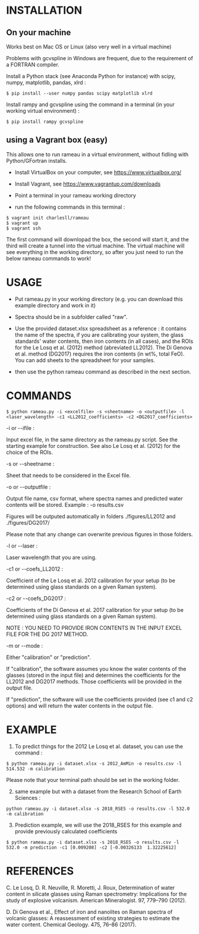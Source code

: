 # INSTALLATION

## On your machine

Works best on Mac OS or Linux (also very well in a virtual machine)

Problems with gcvspline in Windows are frequent, due to the requirement of a FORTRAN compiler.

Install a Python stack (see Anaconda Python for instance) with scipy, numpy, matplotlib, pandas, xlrd :

```
$ pip install --user numpy pandas scipy matplotlib xlrd
```

Install rampy and gcvspline using the command in a terminal (in your working virtual environment) :

```
$ pip install rampy gcvspline
```

## using a Vagrant box (easy)

This allows one to run rameau in a virtual environment, without fidling with Python/GFortran installs.

- Install VirtualBox on your computer, see https://www.virtualbox.org/

- Install Vagrant, see https://www.vagrantup.com/downloads

- Point a terminal in your rameau working directory

- run the following commands in this terminal :

```
$ vagrant init charlesll/rameau
$ vagrant up
$ vagrant ssh
```

The first command will downlopad the box, the second will start it, and the third will create a tunnel into the virtual machine.
The virtual machine will see everything in the working directory, so after you just need to run the below rameau commands to work!

# USAGE

- Put rameau.py in your working directory (e.g. you can download this example directory and work in it)

- Spectra should be in a subfolder called "raw".

- Use the provided dataset.xlsx spreadsheet as a reference : it contains the name of the spectra, if you are calibrating your system, the glass standards' water contents, then iron contents (in all cases), and the ROIs for the Le Losq et al. (2012) method (abreviated LL2012). The Di Genova et al. method (DG2017) requires the iron contents (in wt%, total FeO). You can add sheets to the spreadsheet for your samples.

- then use the python rameau command as described in the next section.

# COMMANDS

```
$ python rameau.py -i <excelfile> -s <sheetname> -o <outputfile> -l <laser_wavelength> -c1 <LL2012_coefficients> -c2 <DG2017_coefficients>
```
-i or --ifile :

Input excel file, in the same directory as the rameau.py script. See the starting example for construction. See also Le Losq et al. (2012) for the choice of the ROIs.

-s or --sheetname :

Sheet that needs to be considered in the Excel file.

-o or --outputfile :

Output file name, csv format, where spectra names and predicted water contents will be stored.
Example : -o results.csv

Figures will be outputed automatically in folders ./figures/LL2012 and ./figures/DG2017/

Please note that any change can overwrite previous figures in those folders.

-l or --laser :

Laser wavelength that you are using.

-c1 or --coefs_LL2012 :

Coefficient of the Le Losq et al. 2012 calibration for your setup (to be determined using glass standards on a given Raman system).

-c2 or --coefs_DG2017 :

Coefficients of the Di Genova et al. 2017 calibration for your setup (to be determined using glass standards on a given Raman system).

NOTE : YOU NEED TO PROVIDE IRON CONTENTS IN THE INPUT EXCEL FILE FOR THE DG 2017 METHOD.

-m or --mode :

Either "calibration" or "prediction".

If "calibration", the software assumes you know the water contents of the glasses (stored in the input file) and determines the coefficients for the LL2012 and DG2017 methods. Those coefficients will be provided in the output file.

If "prediction", the software will use the coefficients provided (see c1 and c2 options) and will return the water contents in the output file.

# EXAMPLE

1) To predict things for the 2012 Le Losq et al. dataset, you can use the command :

```
$ python rameau.py -i dataset.xlsx -s 2012_AmMin -o results.csv -l 514.532 -m calibration
```

Please note that your terminal path should be set in the working folder.

2) same example but with a dataset from the Research School of Earth Sciences :

```
python rameau.py -i dataset.xlsx -s 2018_RSES -o results.csv -l 532.0 -m calibration
```

3) Prediction example, we will use the 2018_RSES for this example and provide previously calculated coefficients

```
$ python rameau.py -i dataset.xlsx -s 2018_RSES -o results.csv -l 532.0 -m prediction -c1 [0.009208] -c2 [-0.00326133  1.32225612]
```

# REFERENCES

C. Le Losq, D. R. Neuville, R. Moretti, J. Roux, Determination of water content in silicate glasses using Raman spectrometry: Implications for the study of explosive volcanism. American Mineralogist. 97, 779–790 (2012).

D. Di Genova et al., Effect of iron and nanolites on Raman spectra of volcanic glasses: A reassessment of existing strategies to estimate the water content. Chemical Geology. 475, 76–86 (2017).
